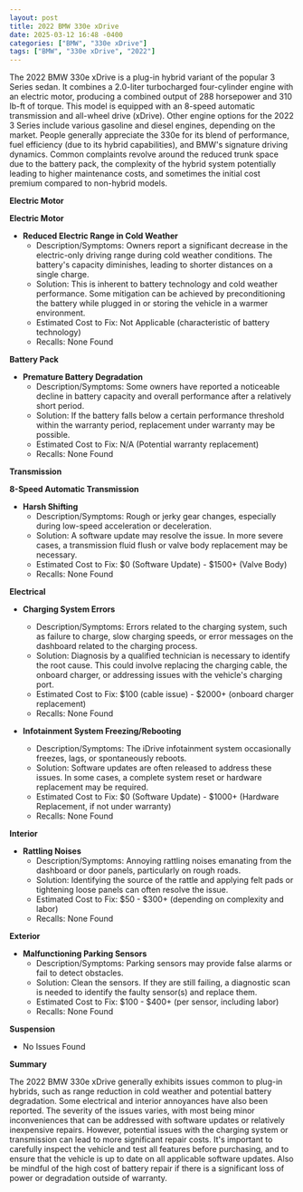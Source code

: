 ```yaml
---
layout: post
title: 2022 BMW 330e xDrive
date: 2025-03-12 16:48 -0400
categories: ["BMW", "330e xDrive"]
tags: ["BMW", "330e xDrive", "2022"]
---
```

The 2022 BMW 330e xDrive is a plug-in hybrid variant of the popular 3 Series sedan. It combines a 2.0-liter turbocharged four-cylinder engine with an electric motor, producing a combined output of 288 horsepower and 310 lb-ft of torque. This model is equipped with an 8-speed automatic transmission and all-wheel drive (xDrive). Other engine options for the 2022 3 Series include various gasoline and diesel engines, depending on the market. People generally appreciate the 330e for its blend of performance, fuel efficiency (due to its hybrid capabilities), and BMW's signature driving dynamics. Common complaints revolve around the reduced trunk space due to the battery pack, the complexity of the hybrid system potentially leading to higher maintenance costs, and sometimes the initial cost premium compared to non-hybrid models.

**Electric Motor**

**Electric Motor**

*   **Reduced Electric Range in Cold Weather**
    *   Description/Symptoms: Owners report a significant decrease in the electric-only driving range during cold weather conditions. The battery's capacity diminishes, leading to shorter distances on a single charge.
    *   Solution: This is inherent to battery technology and cold weather performance. Some mitigation can be achieved by preconditioning the battery while plugged in or storing the vehicle in a warmer environment.
    *   Estimated Cost to Fix: Not Applicable (characteristic of battery technology)
    *   Recalls: None Found

**Battery Pack**

*   **Premature Battery Degradation**
    *   Description/Symptoms: Some owners have reported a noticeable decline in battery capacity and overall performance after a relatively short period.
    *   Solution: If the battery falls below a certain performance threshold within the warranty period, replacement under warranty may be possible.
    *   Estimated Cost to Fix: N/A (Potential warranty replacement)
    *   Recalls: None Found

**Transmission**

**8-Speed Automatic Transmission**

*   **Harsh Shifting**
    *   Description/Symptoms: Rough or jerky gear changes, especially during low-speed acceleration or deceleration.
    *   Solution: A software update may resolve the issue. In more severe cases, a transmission fluid flush or valve body replacement may be necessary.
    *   Estimated Cost to Fix: $0 (Software Update) - $1500+ (Valve Body)
    *   Recalls: None Found

**Electrical**

*   **Charging System Errors**
    *   Description/Symptoms: Errors related to the charging system, such as failure to charge, slow charging speeds, or error messages on the dashboard related to the charging process.
    *   Solution: Diagnosis by a qualified technician is necessary to identify the root cause. This could involve replacing the charging cable, the onboard charger, or addressing issues with the vehicle's charging port.
    *   Estimated Cost to Fix: $100 (cable issue) - $2000+ (onboard charger replacement)
    *   Recalls: None Found

*   **Infotainment System Freezing/Rebooting**
    *   Description/Symptoms: The iDrive infotainment system occasionally freezes, lags, or spontaneously reboots.
    *   Solution: Software updates are often released to address these issues. In some cases, a complete system reset or hardware replacement may be required.
    *   Estimated Cost to Fix: $0 (Software Update) - $1000+ (Hardware Replacement, if not under warranty)
    *   Recalls: None Found

**Interior**

*   **Rattling Noises**
    *   Description/Symptoms: Annoying rattling noises emanating from the dashboard or door panels, particularly on rough roads.
    *   Solution: Identifying the source of the rattle and applying felt pads or tightening loose panels can often resolve the issue.
    *   Estimated Cost to Fix: $50 - $300+ (depending on complexity and labor)
    *   Recalls: None Found

**Exterior**

*   **Malfunctioning Parking Sensors**
    *   Description/Symptoms: Parking sensors may provide false alarms or fail to detect obstacles.
    *   Solution: Clean the sensors. If they are still failing, a diagnostic scan is needed to identify the faulty sensor(s) and replace them.
    *   Estimated Cost to Fix: $100 - $400+ (per sensor, including labor)
    *   Recalls: None Found

**Suspension**

* No Issues Found

**Summary**

The 2022 BMW 330e xDrive generally exhibits issues common to plug-in hybrids, such as range reduction in cold weather and potential battery degradation. Some electrical and interior annoyances have also been reported. The severity of the issues varies, with most being minor inconveniences that can be addressed with software updates or relatively inexpensive repairs. However, potential issues with the charging system or transmission can lead to more significant repair costs. It's important to carefully inspect the vehicle and test all features before purchasing, and to ensure that the vehicle is up to date on all applicable software updates. Also be mindful of the high cost of battery repair if there is a significant loss of power or degradation outside of warranty.

